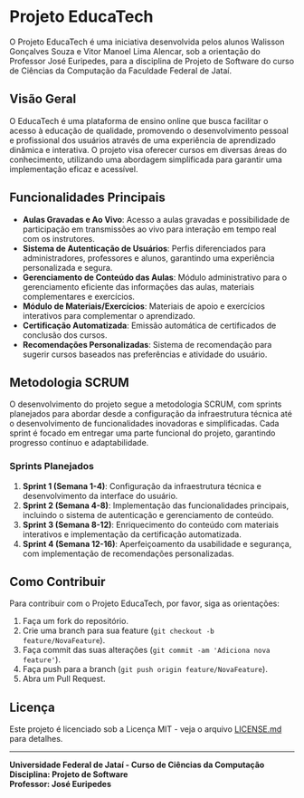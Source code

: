 # Projeto EducaTech

O Projeto EducaTech é uma iniciativa desenvolvida pelos alunos Walisson Gonçalves Souza e Vitor Manoel Lima Alencar, sob a orientação do Professor José Euripedes, para a disciplina de Projeto de Software do curso de Ciências da Computação da Faculdade Federal de Jataí.

## Visão Geral

O EducaTech é uma plataforma de ensino online que busca facilitar o acesso à educação de qualidade, promovendo o desenvolvimento pessoal e profissional dos usuários através de uma experiência de aprendizado dinâmica e interativa. O projeto visa oferecer cursos em diversas áreas do conhecimento, utilizando uma abordagem simplificada para garantir uma implementação eficaz e acessível.

## Funcionalidades Principais

- **Aulas Gravadas e Ao Vivo**: Acesso a aulas gravadas e possibilidade de participação em transmissões ao vivo para interação em tempo real com os instrutores.
- **Sistema de Autenticação de Usuários**: Perfis diferenciados para administradores, professores e alunos, garantindo uma experiência personalizada e segura.
- **Gerenciamento de Conteúdo das Aulas**: Módulo administrativo para o gerenciamento eficiente das informações das aulas, materiais complementares e exercícios.
- **Módulo de Materiais/Exercícios**: Materiais de apoio e exercícios interativos para complementar o aprendizado.
- **Certificação Automatizada**: Emissão automática de certificados de conclusão dos cursos.
- **Recomendações Personalizadas**: Sistema de recomendação para sugerir cursos baseados nas preferências e atividade do usuário.

## Metodologia SCRUM

O desenvolvimento do projeto segue a metodologia SCRUM, com sprints planejados para abordar desde a configuração da infraestrutura técnica até o desenvolvimento de funcionalidades inovadoras e simplificadas. Cada sprint é focado em entregar uma parte funcional do projeto, garantindo progresso contínuo e adaptabilidade.

### Sprints Planejados

1. **Sprint 1 (Semana 1-4)**: Configuração da infraestrutura técnica e desenvolvimento da interface do usuário.
2. **Sprint 2 (Semana 4-8)**: Implementação das funcionalidades principais, incluindo o sistema de autenticação e gerenciamento de conteúdo.
3. **Sprint 3 (Semana 8-12)**: Enriquecimento do conteúdo com materiais interativos e implementação da certificação automatizada.
4. **Sprint 4 (Semana 12-16)**: Aperfeiçoamento da usabilidade e segurança, com implementação de recomendações personalizadas.

## Como Contribuir

Para contribuir com o Projeto EducaTech, por favor, siga as orientações:

1. Faça um fork do repositório.
2. Crie uma branch para sua feature (`git checkout -b feature/NovaFeature`).
3. Faça commit das suas alterações (`git commit -am 'Adiciona nova feature'`).
4. Faça push para a branch (`git push origin feature/NovaFeature`).
5. Abra um Pull Request.

## Licença

Este projeto é licenciado sob a Licença MIT - veja o arquivo [LICENSE.md](LICENSE.md) para detalhes.

---

**Universidade Federal de Jataí - Curso de Ciências da Computação**  
**Disciplina: Projeto de Software**  
**Professor: José Euripedes**
